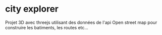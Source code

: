 # city explorer
Projet 3D avec threejs utilisant des données de l'api Open street map pour construire les batiments, les routes etc...